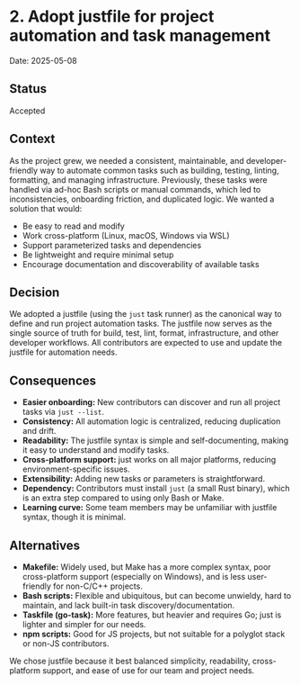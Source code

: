 # 2. Adopt justfile for project automation and task management

Date: 2025-05-08

## Status

Accepted

## Context

As the project grew, we needed a consistent, maintainable, and developer-friendly way to automate common tasks such as building, testing, linting, formatting, and managing infrastructure. Previously, these tasks were handled via ad-hoc Bash scripts or manual commands, which led to inconsistencies, onboarding friction, and duplicated logic. We wanted a solution that would:

- Be easy to read and modify
- Work cross-platform (Linux, macOS, Windows via WSL)
- Support parameterized tasks and dependencies
- Be lightweight and require minimal setup
- Encourage documentation and discoverability of available tasks

## Decision

We adopted a justfile (using the `just` task runner) as the canonical way to define and run project automation tasks. The justfile now serves as the single source of truth for build, test, lint, format, infrastructure, and other developer workflows. All contributors are expected to use and update the justfile for automation needs.

## Consequences

- **Easier onboarding:** New contributors can discover and run all project tasks via `just --list`.
- **Consistency:** All automation logic is centralized, reducing duplication and drift.
- **Readability:** The justfile syntax is simple and self-documenting, making it easy to understand and modify tasks.
- **Cross-platform support:** just works on all major platforms, reducing environment-specific issues.
- **Extensibility:** Adding new tasks or parameters is straightforward.
- **Dependency:** Contributors must install `just` (a small Rust binary), which is an extra step compared to using only Bash or Make.
- **Learning curve:** Some team members may be unfamiliar with justfile syntax, though it is minimal.

## Alternatives

- **Makefile:** Widely used, but Make has a more complex syntax, poor cross-platform support (especially on Windows), and is less user-friendly for non-C/C++ projects.
- **Bash scripts:** Flexible and ubiquitous, but can become unwieldy, hard to maintain, and lack built-in task discovery/documentation.
- **Taskfile (go-task):** More features, but heavier and requires Go; just is lighter and simpler for our needs.
- **npm scripts:** Good for JS projects, but not suitable for a polyglot stack or non-JS contributors.

We chose justfile because it best balanced simplicity, readability, cross-platform support, and ease of use for our team and project needs.
